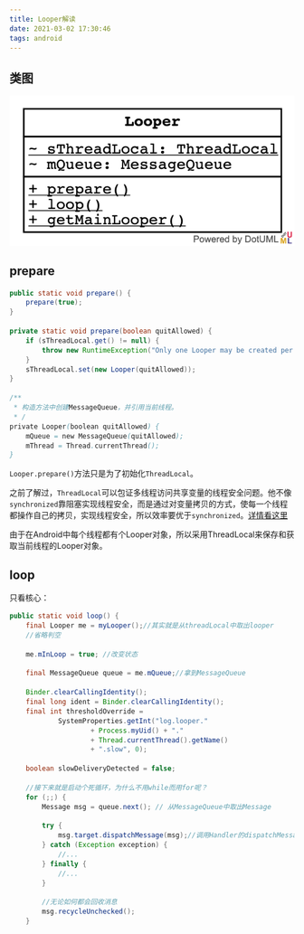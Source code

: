 ```yaml
---
title: Looper解读
date: 2021-03-02 17:30:46
tags: android
---
```


## 类图

![类图](../resource/handler相关/Looper.dotuml.png)


## prepare

```java
public static void prepare() {
    prepare(true);
}

private static void prepare(boolean quitAllowed) {
    if (sThreadLocal.get() != null) {
        throw new RuntimeException("Only one Looper may be created per thread");
    }
    sThreadLocal.set(new Looper(quitAllowed));
}

/**
 * 构造方法中创建MessageQueue，并引用当前线程。
 * /
private Looper(boolean quitAllowed) {
    mQueue = new MessageQueue(quitAllowed);
    mThread = Thread.currentThread();
}
```

`Looper.prepare()`方法只是为了初始化`ThreadLocal`。

之前了解过，`ThreadLocal`可以包证多线程访问共享变量的线程安全问题。他不像`synchronized`靠阻塞实现线程安全，而是通过对变量拷贝的方式，使每一个线程都操作自己的拷贝，实现线程安全，所以效率要优于`synchronized`。[详情看这里](https://www.jianshu.com/p/6fc3bba12f38)

由于在Android中每个线程都有个Looper对象，所以采用ThreadLocal来保存和获取当前线程的Looper对象。

## loop

只看核心：

```java
public static void loop() {
    final Looper me = myLooper();//其实就是从threadLocal中取出looper
    //省略判空

    me.mInLoop = true; //改变状态

    final MessageQueue queue = me.mQueue;//拿到MessageQueue

    Binder.clearCallingIdentity();
    final long ident = Binder.clearCallingIdentity();
    final int thresholdOverride =
            SystemProperties.getInt("log.looper."
                    + Process.myUid() + "."
                    + Thread.currentThread().getName()
                    + ".slow", 0);

    boolean slowDeliveryDetected = false;

    //接下来就是启动个死循环，为什么不用while而用for呢？
    for (;;) {
        Message msg = queue.next(); // 从MessageQueue中取出Message
        
        try {
            msg.target.dispatchMessage(msg);//调用Handler的dispatchMessage
        } catch (Exception exception) {
            //...
        } finally {
            //...
        }

        //无论如何都会回收消息
        msg.recycleUnchecked();
    }
```
